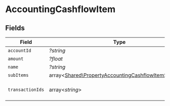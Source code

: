 # AccountingCashflowItem


## Fields

| Field                                                                                                                 | Type                                                                                                                  | Required                                                                                                              | Description                                                                                                           |
| --------------------------------------------------------------------------------------------------------------------- | --------------------------------------------------------------------------------------------------------------------- | --------------------------------------------------------------------------------------------------------------------- | --------------------------------------------------------------------------------------------------------------------- |
| `accountId`                                                                                                           | *?string*                                                                                                             | :heavy_minus_sign:                                                                                                    | N/A                                                                                                                   |
| `amount`                                                                                                              | *?float*                                                                                                              | :heavy_minus_sign:                                                                                                    | N/A                                                                                                                   |
| `name`                                                                                                                | *?string*                                                                                                             | :heavy_minus_sign:                                                                                                    | N/A                                                                                                                   |
| `subItems`                                                                                                            | array<[Shared\PropertyAccountingCashflowItemSubItems](../../Models/Shared/PropertyAccountingCashflowItemSubItems.md)> | :heavy_minus_sign:                                                                                                    | N/A                                                                                                                   |
| `transactionIds`                                                                                                      | array<*string*>                                                                                                       | :heavy_minus_sign:                                                                                                    | Optional linkage to transactions                                                                                      |